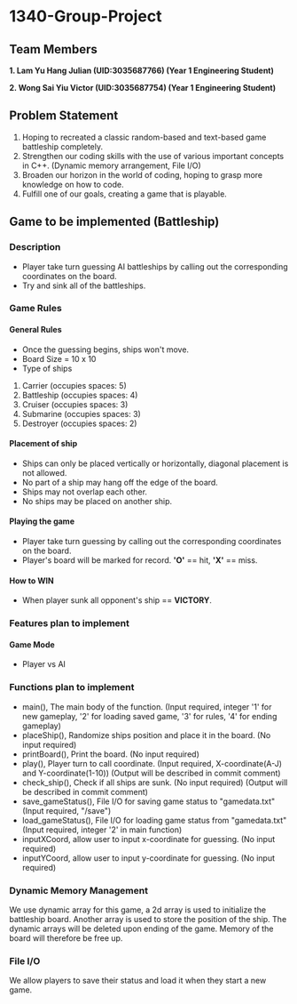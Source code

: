 # 1340-Group-Project
## Team Members
**1. Lam Yu Hang Julian (UID:3035687766) (Year 1 Engineering Student)**

**2. Wong Sai Yiu Victor (UID:3035687754) (Year 1 Engineering Student)**

## Problem Statement
1. Hoping to recreated a classic random-based and text-based game battleship completely. 
2. Strengthen our coding skills with the use of various important concepts in C++. (Dynamic memory arrangement, File I/O)
3. Broaden our horizon in the world of coding, hoping to grasp more knowledge on how to code.
4. Fulfill one of our goals, creating a game that is playable.

## Game to be implemented (Battleship)
### Description
- Player take turn guessing AI battleships by calling out the corresponding coordinates on the board.
- Try and sink all of the battleships.

### Game Rules
#### General Rules
- Once the guessing begins, ships won't move.
- Board Size = 10 x 10
- Type of ships
1. Carrier (occupies spaces: 5)
2. Battleship (occupies spaces: 4)
3. Cruiser (occupies spaces: 3)
4. Submarine (occupies spaces: 3)
5. Destroyer (occupies spaces: 2)

#### Placement of ship
- Ships can only be placed vertically or horizontally, diagonal placement is not allowed. 
- No part of a ship may hang off the edge of the board.  
- Ships may not overlap each other.  
- No ships may be placed on another ship. 

#### Playing the game
- Player take turn guessing by calling out the corresponding coordinates on the board.
- Player's board will be marked for record. **'O'** == hit, **'X'** == miss.

#### How to WIN
- When player sunk all opponent's ship == **VICTORY**.

### Features plan to implement
#### Game Mode 
- Player vs AI

### Functions plan to implement
- main(), The main body of the function. (Input required, integer '1' for new gameplay, '2' for loading saved game, '3' for rules, '4' for ending gameplay)
- placeShip(), Randomize ships position and place it in the board. (No input required)
- printBoard(), Print the board. (No input required)
- play(), Player turn to call coordinate. (Input required, X-coordinate(A-J) and Y-coordinate(1-10)) (Output will be described in commit comment)
- check_ship(), Check if all ships are sunk. (No input required) (Output will be described in commit comment)
- save_gameStatus(), File I/O for saving game status to "gamedata.txt" (Input required, "/save")
- load_gameStatus(), File I/O for loading game status from "gamedata.txt" (Input required, integer '2' in main function)
- inputXCoord, allow user to input x-coordinate for guessing. (No input required)
- inputYCoord, allow user to input y-coordinate for guessing. (No input required)

### Dynamic Memory Management
We use dynamic array for this game, a 2d array is used to initialize the battleship board. Another array is used to store the position of the ship. The dynamic arrays will be deleted upon ending of the game. Memory of the board will therefore be free up.

### File I/O
We allow players to save their status and load it when they start a new game.
